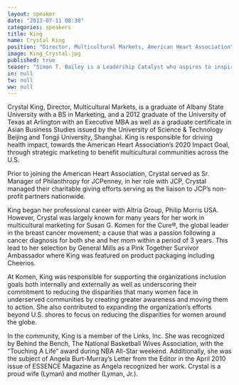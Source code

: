 ```yaml
---
layout: speaker
date: "2013-07-11 08:30"
categories: speakers
title: King
name: Crystal King
position: "Director, Multicultural Markets, American Heart Association"
image: King_Crystal.jpg
published: true
teaser: "Simon T. Bailey is a Leadership Catalyst who aspires to inspire 10% of the world’s population to find their passion and release their brilliance."
in: null
tw: null
ww: null
---
```

Crystal King, Director, Multicultural Markets, is a graduate of Albany State University with a BS in Marketing, and a 2012 graduate of the University of Texas at Arlington with an Executive MBA as well as a graduate certificate in Asian Business Studies issued by the University of Science & Technology Beijing and Tongji University, Shanghai.  King is responsible for driving health impact, towards the American Heart Association’s 2020 Impact Goal, through strategic marketing to benefit multicultural communities across the U.S. 

Prior to joining the American Heart Association, Crystal served as Sr. Manager of Philanthropy for JCPenney, in her role with JCP, Crystal managed their charitable giving efforts serving as the liaison to JCP’s non-profit partners nationwide.  

King began her professional career with Altria Group, Philip Morris USA. 
However, Crystal was largely known for many years for her work in multicultural marketing for Susan G. Komen for the Cure®, the global leader in the breast cancer movement; a cause that was a passion following a cancer diagnosis for both she and her mom within a period of 3 years. This lead to her selection by General Mills as a Pink Together Survivor Ambassador where King was featured on product packaging including Cheerios.

At Komen, King was responsible for supporting the organizations inclusion goals both internally and externally as well as underscoring their commitment to reducing the disparities that many women face in underserved communities by creating greater awareness and moving them to action. She also contributed to expanding the organization’s efforts beyond U.S. shores to focus on reducing the disparities for women around the globe. 

In the community, King is a member of the Links, Inc. She was recognized by Behind the Bench, The National Basketball Wives Association, with the “Touching A Life” award during NBA All-Star weekend. Additionally, she was the subject of Angela Burt-Murray’s Letter from the Editor in the April 2010 issue of ESSENCE Magazine as Angela recognized her work. Crystal is a proud wife (Lyman) and mother (Lyman, Jr.).

